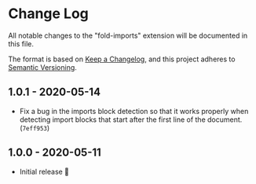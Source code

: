 # Change Log

All notable changes to the "fold-imports" extension will be documented in this file.

The format is based on [Keep a Changelog](https://keepachangelog.com/en/1.0.0/),
and this project adheres to [Semantic Versioning](https://semver.org/spec/v2.0.0.html).

## 1.0.1 - 2020-05-14

- Fix a bug in the imports block detection so that it works properly when detecting import blocks that start after the first line of the document. (`7eff953`)

## 1.0.0 - 2020-05-11

- Initial release 🎉
